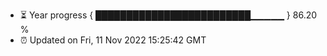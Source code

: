 - ⏳ Year progress { █████████████████████████▁▁▁▁▁ } 86.20 %
- ⏰ Updated on Fri, 11 Nov 2022 15:25:42 GMT

